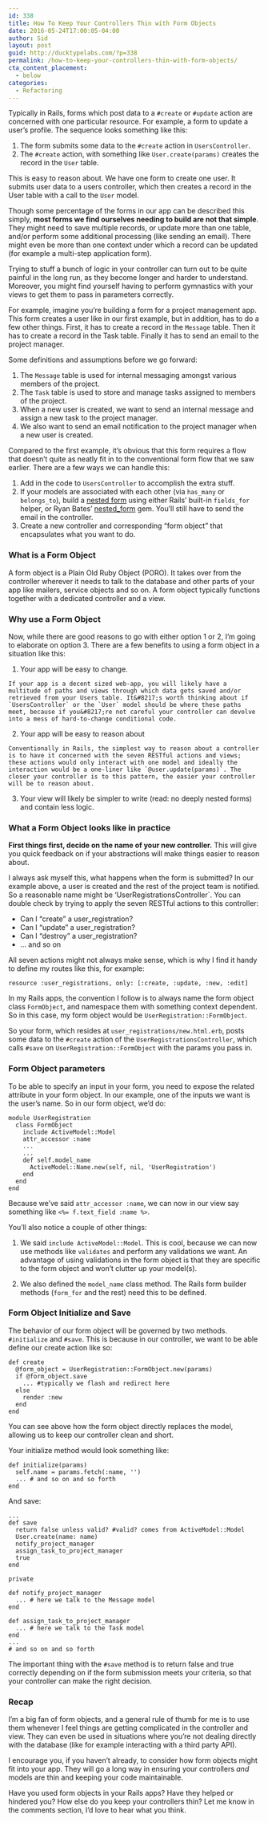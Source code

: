 ```yaml
---
id: 338
title: How To Keep Your Controllers Thin with Form Objects
date: 2016-05-24T17:00:05-04:00
author: Sid
layout: post
guid: http://ducktypelabs.com/?p=338
permalink: /how-to-keep-your-controllers-thin-with-form-objects/
cta_content_placement:
  - below
categories:
  - Refactoring
---
```

Typically in Rails, forms which post data to a `#create` or `#update` action are concerned with one particular resource. For example, a form to update a user&#8217;s profile. The sequence looks something like this:

  1. The form submits some data to the `#create` action in `UsersController`.
  2. The `#create` action, with something like `User.create(params)` creates the record in the `User` table. 

This is easy to reason about. We have one form to create one user. It submits user data to a users controller, which then creates a record in the User table with a call to the `User` model.

Though some percentage of the forms in our app can be described this simply, **most forms we find ourselves needing to build are not that simple**. They might need to save multiple records, or update more than one table, and/or perform some additional processing (like sending an email). There might even be more than one context under which a record can be updated (for example a multi-step application form).

Trying to stuff a bunch of logic in your controller can turn out to be quite painful in the long run, as they become longer and harder to understand. Moreover, you might find yourself having to perform gymnastics with your views to get them to pass in parameters correctly.

For example, imagine you&#8217;re building a form for a project management app. This form creates a user like in our first example, but in addition, has to do a few other things. First, it has to create a record in the `Message` table. Then it has to create a record in the Task table. Finally it has to send an email to the project manager.

Some definitions and assumptions before we go forward:

  1. The `Message` table is used for internal messaging amongst various members of the project.
  2. The `Task` table is used to store and manage tasks assigned to members of the project.
  3. When a new user is created, we want to send an internal message and assign a new task to the project manager. 
  4. We also want to send an email notification to the project manager when a new user is created.

Compared to the first example, it&#8217;s obvious that this form requires a flow that doesn&#8217;t quite as neatly fit in to the conventional form flow that we saw earlier. There are a few ways we can handle this:

  1. Add in the code to `UsersController` to accomplish the extra stuff.
  2. If your models are associated with each other (via `has_many` or `belongs_to`), build a [nested form](http://guides.rubyonrails.org/form_helpers.html#nested-forms) using either Rails&#8217; built-in `fields_for` helper, or Ryan Bates&#8217; [nested_form](https://github.com/ryanb/nested_form) gem. You&#8217;ll still have to send the email in the controller.
  3. Create a new controller and corresponding &#8220;form object&#8221; that encapsulates what you want to do. 

### What is a Form Object

A form object is a Plain Old Ruby Object (PORO). It takes over from the controller wherever it needs to talk to the database and other parts of your app like mailers, service objects and so on. A form object typically functions together with a dedicated controller and a view.

### Why use a Form Object

Now, while there are good reasons to go with either option 1 or 2, I&#8217;m going to elaborate on option 3. There are a few benefits to using a form object in a situation like this:

  1. Your app will be easy to change.
    
    If your app is a decent sized web-app, you will likely have a multitude of paths and views through which data gets saved and/or retrieved from your Users table. It&#8217;s worth thinking about if `UsersController` or the `User` model should be where these paths meet, because if you&#8217;re not careful your controller can devolve into a mess of hard-to-change conditional code.

  2. Your app will be easy to reason about
    
    Conventionally in Rails, the simplest way to reason about a controller is to have it concerned with the seven RESTful actions and views; these actions would only interact with one model and ideally the interaction would be a one-liner like `@user.update(params)`. The closer your controller is to this pattern, the easier your controller will be to reason about.

  3. Your view will likely be simpler to write (read: no deeply nested forms) and contain less logic.

### What a Form Object looks like in practice

**First things first, decide on the name of your new controller.** This will give you quick feedback on if your abstractions will make things easier to reason about.

I always ask myself this, what happens when the form is submitted? In our example above, a user is created and the rest of the project team is notified. So a reasonable name might be &#8216;UserRegistrationsController\`. You can double check by trying to apply the seven RESTful actions to this controller:

  * Can I &#8220;create&#8221; a user_registration?
  * Can I &#8220;update&#8221; a user_registration?
  * Can I &#8220;destroy&#8221; a user_registration? 
  * &#8230; and so on

All seven actions might not always make sense, which is why I find it handy to define my routes like this, for example:

    resource :user_registrations, only: [:create, :update, :new, :edit] 
    

In my Rails apps, the convention I follow is to always name the form object class `FormObject`, and namespace them with something context dependent. So in this case, my form object would be `UserRegistration::FormObject`.

So your form, which resides at `user_registrations/new.html.erb`, posts some data to the `#create` action of the `UserRegistrationsController`, which calls `#save` on `UserRegistration::FormObject` with the params you pass in.

### Form Object parameters

To be able to specify an input in your form, you need to expose the related attribute in your form object. In our example, one of the inputs we want is the user&#8217;s name. So in our form object, we&#8217;d do:

    module UserRegistration
      class FormObject
        include ActiveModel::Model
        attr_accessor :name
        ...
        ...
        def self.model_name
          ActiveModel::Name.new(self, nil, 'UserRegistration')
        end
      end
    end
    

Because we&#8217;ve said `attr_accessor :name`, we can now in our view say something like `<%= f.text_field :name %>`.

You&#8217;ll also notice a couple of other things:

  1. We said `include ActiveModel::Model`. This is cool, because we can now use methods like `validates` and perform any validations we want. An advantage of using validations in the form object is that they are specific to the form object and won&#8217;t clutter up your model(s).

  2. We also defined the `model_name` class method. The Rails form builder methods (`form_for` and the rest) need this to be defined.

### Form Object Initialize and Save

The behavior of our form object will be governed by two methods. `#initialize` and `#save`. This is because in our controller, we want to be able define our create action like so:

    def create
      @form_object = UserRegistration::FormObject.new(params)
      if @form_object.save
        ... #typically we flash and redirect here
      else
        render :new
      end
    end
    

You can see above how the form object directly replaces the model, allowing us to keep our controller clean and short.

Your initialize method would look something like:

    def initialize(params)
      self.name = params.fetch(:name, '')
      ... # and so on and so forth
    end
    

And save:

    ...
    def save
      return false unless valid? #valid? comes from ActiveModel::Model
      User.create(name: name)
      notify_project_manager
      assign_task_to_project_manager
      true
    end
    
    private
    
    def notify_project_manager
      ... # here we talk to the Message model
    end
    
    def assign_task_to_project_manager
      ... # here we talk to the Task model
    end
    ...
    # and so on and so forth
    

The important thing with the `#save` method is to return false and true correctly depending on if the form submission meets your criteria, so that your controller can make the right decision.

### Recap

I&#8217;m a big fan of form objects, and a general rule of thumb for me is to use them whenever I feel things are getting complicated in the controller and view. They can even be used in situations where you&#8217;re not dealing directly with the database (like for example interacting with a third party API).

I encourage you, if you haven&#8217;t already, to consider how form objects might fit into your app. They will go a long way in ensuring your controllers _and_ models are thin and keeping your code maintainable.

Have you used form objects in your Rails apps? Have they helped or hindered you? How else do you keep your controllers thin? Let me know in the comments section, I&#8217;d love to hear what you think.

